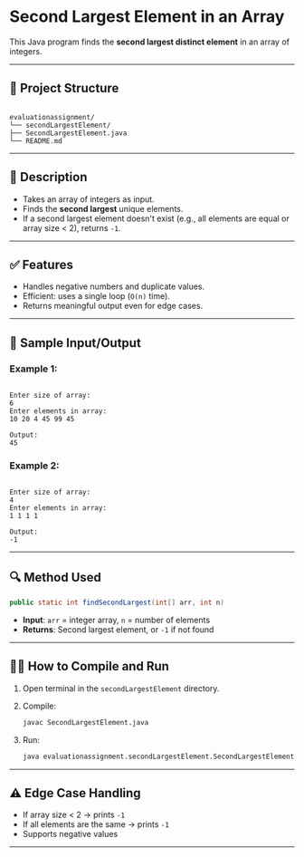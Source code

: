 
# Second Largest Element in an Array

This Java program finds the **second largest distinct element** in an array of integers.

---

## 📂 Project Structure

```

evaluationassignment/
└── secondLargestElement/
├── SecondLargestElement.java
└── README.md

```

---

## 📘 Description

- Takes an array of integers as input.
- Finds the **second largest** unique elements.
- If a second largest element doesn't exist (e.g., all elements are equal or array size < 2), returns `-1`.

---

## ✅ Features

- Handles negative numbers and duplicate values.
- Efficient: uses a single loop (`O(n)` time).
- Returns meaningful output even for edge cases.

---

## 🧾 Sample Input/Output

### Example 1:
```

Enter size of array:
6
Enter elements in array:
10 20 4 45 99 45

Output:
45

```

### Example 2:
```

Enter size of array:
4
Enter elements in array:
1 1 1 1

Output:
-1

````

---

## 🔍 Method Used

```java
public static int findSecondLargest(int[] arr, int n)
````

* **Input**: `arr` = integer array, `n` = number of elements
* **Returns**: Second largest element, or `-1` if not found

---

## 🧑‍💻 How to Compile and Run

1. Open terminal in the `secondLargestElement` directory.
2. Compile:

   ```bash
   javac SecondLargestElement.java
   ```
3. Run:

   ```bash
   java evaluationassignment.secondLargestElement.SecondLargestElement
   ```

---

## ⚠️ Edge Case Handling

* If array size < 2 → prints `-1`
* If all elements are the same → prints `-1`
* Supports negative values

---
